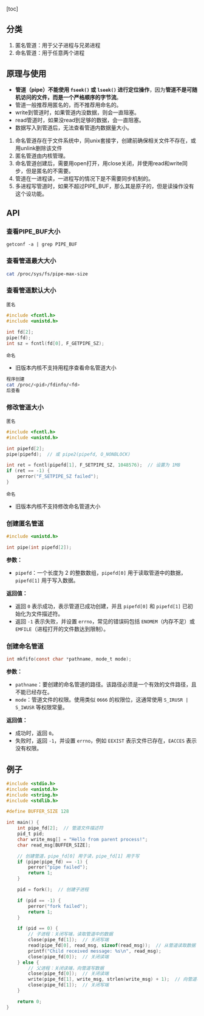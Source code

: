 [toc]

## 分类

1. 匿名管道：用于父子进程与兄弟进程
2. 命名管道：用于任意两个进程

## 原理与使用

* **管道（pipe）不能使用 `fseek()` 或 `lseek()` 进行定位操作**，因为**管道不是可随机访问的文件，而是一个严格顺序的字节流**。
* 管道一般推荐用匿名的，而不推荐用命名的。
* write到管道时，如果管道内没数据，则会一直阻塞。
* read管道时，如果没read到足够的数据，会一直阻塞。
* 数据写入到管道后，无法查看管道内数据量大小。

1. 命名管道存在于文件系统中，同unix套接字，创建前确保相关文件不存在，或用unlink删除该文件
2. 匿名管道由内核管理。
3. 命名管道创建后，需要用open打开，用close关闭，并使用read和write同步，但是匿名的不需要。
4. 管道在一进程读，一进程写的情况下是不需要同步机制的。
5. 多进程写管道时，如果不超过PIPE_BUF，那么其是原子的，但是读操作没有这个设功能。

## API

### 查看PIPE_BUF大小

```
getconf -a | grep PIPE_BUF
```

### 查看管道最大大小

```bash
cat /proc/sys/fs/pipe-max-size
```

### 查看管道默认大小

`匿名`

```c
#include <fcntl.h>
#include <unistd.h>
  
int fd[2];
pipe(fd);
int sz = fcntl(fd[0], F_GETPIPE_SZ);
```

`命名`

* 旧版本内核不支持用程序查看命名管道大小

```bash
程序创建
cat /proc/<pid>/fdinfo/<fd>
后查看
```

### 修改管道大小

`匿名`

```c
#include <fcntl.h>
#include <unistd.h>

int pipefd[2];
pipe(pipefd);  // 或 pipe2(pipefd, O_NONBLOCK)

int ret = fcntl(pipefd[1], F_SETPIPE_SZ, 1048576);  // 设置为 1MB
if (ret == -1) {
    perror("F_SETPIPE_SZ failed");
}
```

`命名`

* 旧版本内核不支持修改命名管道大小

### 创建匿名管道

```c
#include <unistd.h>

int pipe(int pipefd[2]);
```

**参数：**

- `pipefd`：一个长度为 2 的整数数组，`pipefd[0]` 用于读取管道中的数据，`pipefd[1]` 用于写入数据。

**返回值：**

- 返回 `0` 表示成功，表示管道已成功创建，并且 `pipefd[0]` 和 `pipefd[1]` 已初始化为文件描述符。
- 返回 `-1` 表示失败，并设置 `errno`，常见的错误码包括 `ENOMEM`（内存不足）或 `EMFILE`（进程打开的文件数达到限制）。

### 创建命名管道

```c
int mkfifo(const char *pathname, mode_t mode);
```

**参数：**

- `pathname`：要创建的命名管道的路径。该路径必须是一个有效的文件路径，且不能已经存在。
- `mode`：管道文件的权限。使用类似 `0666` 的权限位，这通常使用 `S_IRUSR | S_IWUSR` 等权限常量。

**返回值：**

- 成功时，返回 `0`。
- 失败时，返回 `-1`，并设置 `errno`，例如 `EEXIST` 表示文件已存在，`EACCES` 表示没有权限。

## 例子

```c
#include <stdio.h>
#include <unistd.h>
#include <string.h>
#include <stdlib.h>

#define BUFFER_SIZE 128

int main() {
    int pipe_fd[2];  // 管道文件描述符
    pid_t pid;
    char write_msg[] = "Hello from parent process!";
    char read_msg[BUFFER_SIZE];

    // 创建管道，pipe_fd[0] 用于读，pipe_fd[1] 用于写
    if (pipe(pipe_fd) == -1) {
        perror("pipe failed");
        return 1;
    }

    pid = fork();  // 创建子进程

    if (pid == -1) {
        perror("fork failed");
        return 1;
    }

    if (pid == 0) {
        // 子进程：关闭写端，读取管道中的数据
        close(pipe_fd[1]);  // 关闭写端
        read(pipe_fd[0], read_msg, sizeof(read_msg));  // 从管道读取数据
        printf("Child received message: %s\n", read_msg);
        close(pipe_fd[0]);  // 关闭读端
    } else {
        // 父进程：关闭读端，向管道写数据
        close(pipe_fd[0]);  // 关闭读端
        write(pipe_fd[1], write_msg, strlen(write_msg) + 1);  // 向管道写数据
        close(pipe_fd[1]);  // 关闭写端
    }

    return 0;
}
```

